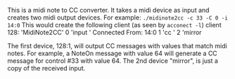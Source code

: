 This is a midi note to CC converter.
It takes a midi device as input and creates two midi output devices. 
For example: `./midinote2cc -c 33 -C 0 -i 14:0`
This would create the following client (as seen by `acconect -l`)
client 128: 'MidiNote2CC' 
    0 'input           '
        Connected From: 14:0
    1 'cc              '
    2 'mirror  

The first device, 128:1, will output CC messages with values that match midi notes. For example, a NoteOn message with value 64 will generate a CC message for control #33 with value 64.
The 2nd device "mirror", is just a copy of the received input.